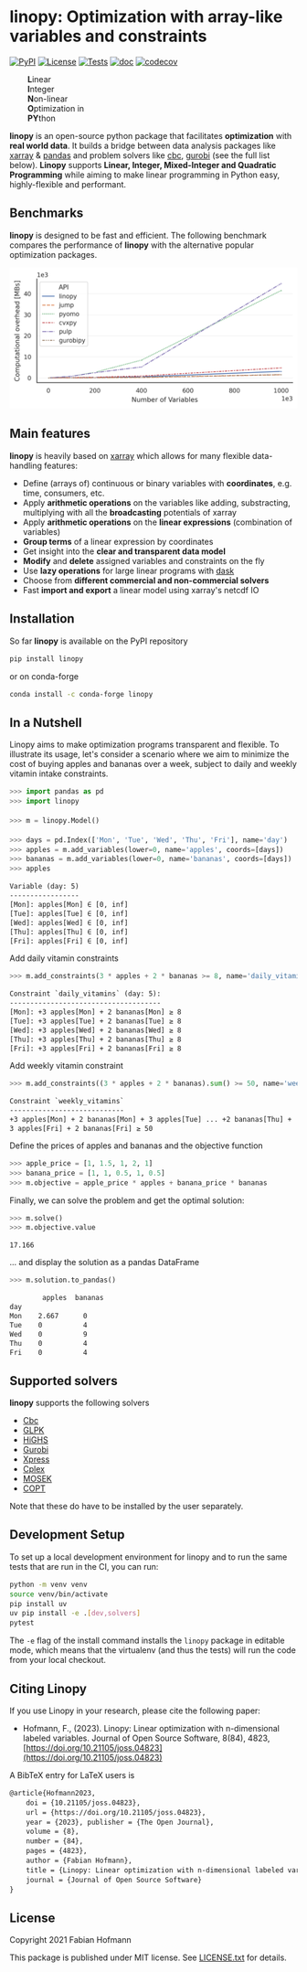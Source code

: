 # linopy: Optimization with array-like variables and constraints

[![PyPI](https://img.shields.io/pypi/v/linopy)](https://pypi.org/project/linopy/)
[![License](https://img.shields.io/pypi/l/linopy.svg)](LICENSE.txt)
[![Tests](https://github.com/PyPSA/linopy/actions/workflows/test.yml/badge.svg)](https://github.com/PyPSA/linopy/actions/workflows/test.yml)
[![doc](https://readthedocs.org/projects/linopy/badge/?version=latest)](https://linopy.readthedocs.io/en/latest/)
[![codecov](https://codecov.io/gh/PyPSA/linopy/branch/master/graph/badge.svg?token=TT4EYFCCZX)](https://codecov.io/gh/PyPSA/linopy)



&nbsp; &nbsp; &nbsp; &nbsp; **L**inear\
&nbsp; &nbsp; &nbsp; &nbsp; **I**nteger\
&nbsp; &nbsp; &nbsp; &nbsp; **N**on-linear\
&nbsp; &nbsp; &nbsp; &nbsp; **O**ptimization in\
&nbsp; &nbsp; &nbsp; &nbsp; **PY**thon

**linopy** is an open-source python package that facilitates **optimization** with **real world data**. It builds a bridge between data analysis packages like [xarray](https://github.com/pydata/xarray) & [pandas](https://pandas.pydata.org/) and problem solvers like [cbc](https://projects.coin-or.org/Cbc), [gurobi](https://www.gurobi.com/) (see the full list below). **Linopy** supports **Linear, Integer, Mixed-Integer and Quadratic Programming** while aiming to make linear programming in Python easy, highly-flexible and performant.



## Benchmarks

**linopy** is designed to be fast and efficient. The following benchmark compares the performance of **linopy** with the alternative popular optimization packages.

![Performance Benchmark](doc/benchmark_resource-overhead.png)


## Main features

**linopy** is heavily based on [xarray](https://github.com/pydata/xarray) which allows for many flexible data-handling features:

* Define (arrays of) continuous or binary variables with **coordinates**, e.g. time, consumers, etc.
* Apply **arithmetic operations** on the variables like adding, substracting, multiplying with all the  **broadcasting** potentials of xarray
* Apply **arithmetic operations** on the **linear expressions** (combination of variables)
* **Group terms** of a linear expression by coordinates
* Get insight into the **clear and transparent data model**
* **Modify** and **delete** assigned variables and constraints on the fly
* Use **lazy operations** for large linear programs  with [dask](https://dask.org/)
* Choose from **different commercial and non-commercial solvers**
* Fast **import and export** a linear model using xarray's netcdf IO


## Installation

So far **linopy** is available on the PyPI repository

```bash
pip install linopy
```

or on conda-forge

```bash
conda install -c conda-forge linopy
```

## In a Nutshell

Linopy aims to make optimization programs transparent and flexible. To illustrate its usage, let's consider a scenario where we aim to minimize the cost of buying apples and bananas over a week, subject to daily and weekly vitamin intake constraints.


```python
>>> import pandas as pd
>>> import linopy

>>> m = linopy.Model()

>>> days = pd.Index(['Mon', 'Tue', 'Wed', 'Thu', 'Fri'], name='day')
>>> apples = m.add_variables(lower=0, name='apples', coords=[days])
>>> bananas = m.add_variables(lower=0, name='bananas', coords=[days])
>>> apples
```
```
Variable (day: 5)
-----------------
[Mon]: apples[Mon] ∈ [0, inf]
[Tue]: apples[Tue] ∈ [0, inf]
[Wed]: apples[Wed] ∈ [0, inf]
[Thu]: apples[Thu] ∈ [0, inf]
[Fri]: apples[Fri] ∈ [0, inf]
```

Add daily vitamin constraints

```python
>>> m.add_constraints(3 * apples + 2 * bananas >= 8, name='daily_vitamins')
```
```
Constraint `daily_vitamins` (day: 5):
-------------------------------------
[Mon]: +3 apples[Mon] + 2 bananas[Mon] ≥ 8
[Tue]: +3 apples[Tue] + 2 bananas[Tue] ≥ 8
[Wed]: +3 apples[Wed] + 2 bananas[Wed] ≥ 8
[Thu]: +3 apples[Thu] + 2 bananas[Thu] ≥ 8
[Fri]: +3 apples[Fri] + 2 bananas[Fri] ≥ 8
```

Add weekly vitamin constraint

```python
>>> m.add_constraints((3 * apples + 2 * bananas).sum() >= 50, name='weekly_vitamins')
```
```
Constraint `weekly_vitamins`
----------------------------
+3 apples[Mon] + 2 bananas[Mon] + 3 apples[Tue] ... +2 bananas[Thu] + 3 apples[Fri] + 2 bananas[Fri] ≥ 50
```

Define the prices of apples and bananas and the objective function

```python
>>> apple_price = [1, 1.5, 1, 2, 1]
>>> banana_price = [1, 1, 0.5, 1, 0.5]
>>> m.objective = apple_price * apples + banana_price * bananas
```

Finally, we can solve the problem and get the optimal solution:

```python
>>> m.solve()
>>> m.objective.value
```
```
17.166
```

... and display the solution as a pandas DataFrame
```python
>>> m.solution.to_pandas()
```
```
        apples  bananas
day
Mon    2.667      0
Tue    0          4
Wed    0          9
Thu    0          4
Fri    0          4
```
## Supported solvers

**linopy** supports the following solvers

* [Cbc](https://projects.coin-or.org/Cbc)
* [GLPK](https://www.gnu.org/software/glpk/)
* [HiGHS](https://www.maths.ed.ac.uk/hall/HiGHS/)
* [Gurobi](https://www.gurobi.com/)
* [Xpress](https://www.fico.com/en/products/fico-xpress-solver)
* [Cplex](https://www.ibm.com/de-de/analytics/cplex-optimizer)
* [MOSEK](https://www.mosek.com/)
* [COPT](https://www.shanshu.ai/copt)

Note that these do have to be installed by the user separately.

## Development Setup

To set up a local development environment for linopy and to run the same tests that are run in the CI, you can run:

```sh
python -m venv venv
source venv/bin/activate
pip install uv
uv pip install -e .[dev,solvers]
pytest
```

The `-e` flag of the install command installs the `linopy` package in editable mode, which means that the virtualenv (and thus the tests) will run the code from your local checkout.

## Citing Linopy

If you use Linopy in your research, please cite the following paper:

- Hofmann, F., (2023). Linopy: Linear optimization with n-dimensional labeled variables.
Journal of Open Source Software, 8(84), 4823, [https://doi.org/10.21105/joss.04823](https://doi.org/10.21105/joss.04823)

A BibTeX entry for LaTeX users is

```latex
@article{Hofmann2023,
    doi = {10.21105/joss.04823},
    url = {https://doi.org/10.21105/joss.04823},
    year = {2023}, publisher = {The Open Journal},
    volume = {8},
    number = {84},
    pages = {4823},
    author = {Fabian Hofmann},
    title = {Linopy: Linear optimization with n-dimensional labeled variables},
    journal = {Journal of Open Source Software}
}
```


## License

Copyright 2021 Fabian Hofmann



This package is published under MIT license. See [LICENSE.txt](LICENSE.txt) for details.
